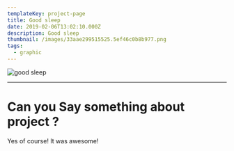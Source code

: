 ```yaml
---
templateKey: project-page
title: Good sleep
date: 2019-02-06T13:02:10.000Z
description: Good sleep
thumbnail: /images/33aae299515525.5ef46c0b8b977.png
tags:
  - graphic
---
```

![good sleep](/images/33aae299515525.5ef46c0b8b977.png "good sleep")

- - -

# Can you Say something about project ?

Yes of  course! It was awesome!